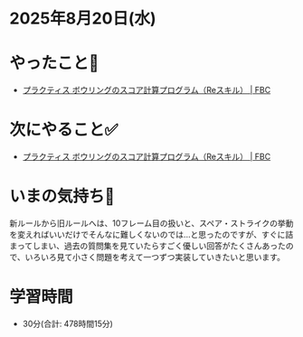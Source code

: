 # 2025年8月20日(水)

# やったこと📝

- [プラクティス ボウリングのスコア計算プログラム（Reスキル） \| FBC](https://bootcamp.fjord.jp/practices/319)

# 次にやること✅

- [プラクティス ボウリングのスコア計算プログラム（Reスキル） \| FBC](https://bootcamp.fjord.jp/practices/319)

# いまの気持ち🫶

新ルールから旧ルールへは、10フレーム目の扱いと、スペア・ストライクの挙動を変えればいいだけでそんなに難しくないのでは…と思ったのですが、すぐに詰まってしまい、過去の質問集を見ていたらすごく優しい回答がたくさんあったので、いろいろ見て小さく問題を考えて一つずつ実装していきたいと思います。

# 学習時間

- 30分(合計: 478時間15分)

